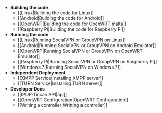 * **Building the code**
    * [[Linux|Building the code for Linux]]
    * [[Android|Building the code for Android]]
    * [[OpenWRT|Building the code for OpenWRT malta]]
    * [[Raspberry Pi|Building the code for Raspberry Pi]]
* **Running the code**
    * [[Linux|Running SocialVPN or GroupVPN on Linux]]
    * [[Android|Running SocialVPN or GroupVPN on Android Emulator]]
    * [[OpenWRT|Running SocialVPN or GroupVPN on OpenWRT Emulator]]
    * [[Raspberry Pi|Running SocialVPN or GroupVPN on Raspberry Pi]]
    * [[Windows 7|Running SocialVPN on Windows 7]]
* **Independent Deployment**
    * [[XMPP Service|Installing XMPP server]]
    * [[TURN Service|Installing TURN server]]
* **Developer Docs**
    * [[IPOP-Tincan API|api]]
    * [[OpenWRT Configuration|OpenWRT Configuration]]
    * [[Writing a controller|Writting a controller]]

